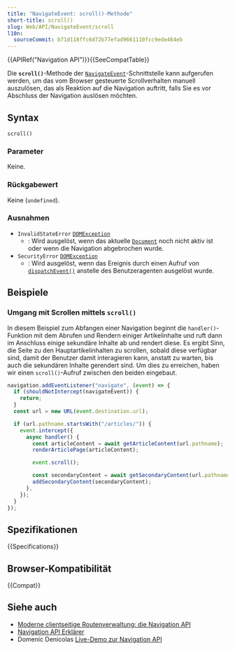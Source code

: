 ```yaml
---
title: "NavigateEvent: scroll()-Methode"
short-title: scroll()
slug: Web/API/NavigateEvent/scroll
l10n:
  sourceCommit: b71d118ffc6d72b77efad9661110fcc9ede464eb
---
```


{{APIRef("Navigation API")}}{{SeeCompatTable}}

Die **`scroll()`**-Methode der [`NavigateEvent`](/de/docs/Web/API/NavigateEvent)-Schnittstelle kann aufgerufen werden, um das vom Browser gesteuerte Scrollverhalten manuell auszulösen, das als Reaktion auf die Navigation auftritt, falls Sie es vor Abschluss der Navigation auslösen möchten.

## Syntax

```js-nolint
scroll()
```

### Parameter

Keine.

### Rückgabewert

Keine (`undefined`).

### Ausnahmen

- `InvalidStateError` [`DOMException`](/de/docs/Web/API/DOMException)
  - : Wird ausgelöst, wenn das aktuelle [`Document`](/de/docs/Web/API/Document) noch nicht aktiv ist oder wenn die Navigation abgebrochen wurde.
- `SecurityError` [`DOMException`](/de/docs/Web/API/DOMException)
  - : Wird ausgelöst, wenn das Ereignis durch einen Aufruf von [`dispatchEvent()`](/de/docs/Web/API/EventTarget/dispatchEvent) anstelle des Benutzeragenten ausgelöst wurde.

## Beispiele

### Umgang mit Scrollen mittels `scroll()`

In diesem Beispiel zum Abfangen einer Navigation beginnt die `handler()`-Funktion mit dem Abrufen und Rendern einiger Artikelinhalte und ruft dann im Anschluss einige sekundäre Inhalte ab und rendert diese. Es ergibt Sinn, die Seite zu den Hauptartikelinhalten zu scrollen, sobald diese verfügbar sind, damit der Benutzer damit interagieren kann, anstatt zu warten, bis auch die sekundären Inhalte gerendert sind. Um dies zu erreichen, haben wir einen `scroll()`-Aufruf zwischen den beiden eingebaut.

```js
navigation.addEventListener("navigate", (event) => {
  if (shouldNotIntercept(navigateEvent)) {
    return;
  }
  const url = new URL(event.destination.url);

  if (url.pathname.startsWith("/articles/")) {
    event.intercept({
      async handler() {
        const articleContent = await getArticleContent(url.pathname);
        renderArticlePage(articleContent);

        event.scroll();

        const secondaryContent = await getSecondaryContent(url.pathname);
        addSecondaryContent(secondaryContent);
      },
    });
  }
});
```

## Spezifikationen

{{Specifications}}

## Browser-Kompatibilität

{{Compat}}

## Siehe auch

- [Moderne clientseitige Routenverwaltung: die Navigation API](https://developer.chrome.com/docs/web-platform/navigation-api/)
- [Navigation API Erklärer](https://github.com/WICG/navigation-api/blob/main/README.md)
- Domenic Denicolas [Live-Demo zur Navigation API](https://gigantic-honored-octagon.glitch.me/)
